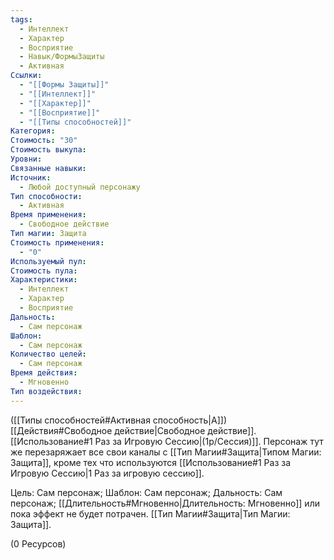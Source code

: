 ```yaml
---
tags:
  - Интеллект
  - Характер
  - Восприятие
  - Навык/ФормыЗащиты
  - Активная
Ссылки:
  - "[[Формы Защиты]]"
  - "[[Интеллект]]"
  - "[[Характер]]"
  - "[[Восприятие]]"
  - "[[Типы способностей]]"
Категория: 
Стоимость: "30"
Стоимость выкупа: 
Уровни: 
Связанные навыки: 
Источник:
  - Любой доступный персонажу
Тип способности:
  - Активная
Время применения:
  - Свободное действие
Тип магии: Защита
Стоимость применения:
  - "0"
Используемый пул: 
Стоимость пула: 
Характеристики:
  - Интеллект
  - Характер
  - Восприятие
Дальность:
  - Сам персонаж
Шаблон:
  - Сам персонаж
Количество целей:
  - Сам персонаж
Время действия:
  - Мгновенно
Тип воздействия:
---
```

([[Типы способностей#Активная способность|А]]) [[Действия#Свободное действие|Свободное действие]]. [[Использование#1 Раз за Игровую Сессию|(1р/Сессия)]].  Персонаж тут же перезаряжает все свои каналы с [[Тип Магии#Защита|Типом Магии: Защита]], кроме тех что используются [[Использование#1 Раз за Игровую Сессию|1 Раз за игровую сессию]].

Цель: Сам персонаж; Шаблон: Сам персонаж; Дальность: Сам персонаж; [[Длительность#Мгновенно|Длительность: Мгновенно]] или пока эффект не будет потрачен. [[Тип Магии#Защита|Тип Магии: Защита]].

(0 Ресурсов)
